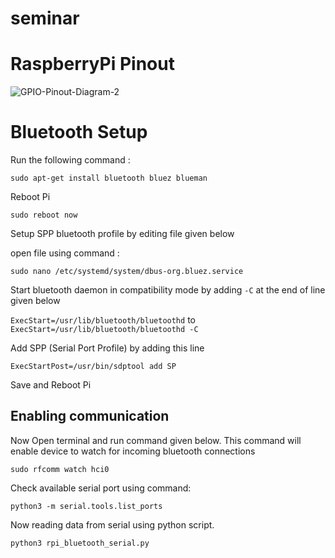 # seminar

# RaspberryPi Pinout
![GPIO-Pinout-Diagram-2](https://user-images.githubusercontent.com/34370544/116787684-23267680-aac3-11eb-806c-ba600c4b93f6.png)

# Bluetooth Setup

Run the following command : 

`sudo apt-get install bluetooth bluez blueman`

Reboot Pi

`sudo reboot now`

Setup SPP bluetooth profile by editing file given below

open file using command :

`sudo nano /etc/systemd/system/dbus-org.bluez.service`

Start bluetooth daemon in compatibility mode by adding `-C` at the end of line given below 

`ExecStart=/usr/lib/bluetooth/bluetoothd` to `ExecStart=/usr/lib/bluetooth/bluetoothd -C` 

Add SPP (Serial Port Profile) by adding this line 

`ExecStartPost=/usr/bin/sdptool add SP`

Save and Reboot Pi

## Enabling communication
Now Open terminal and run command given below. This command will enable device to watch for incoming bluetooth connections

`sudo rfcomm watch hci0`

Check available serial port using command:

`python3 -m serial.tools.list_ports`

Now reading data from serial using python script.

`python3 rpi_bluetooth_serial.py`
